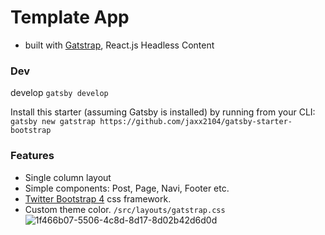 # Template App
- built with [Gatstrap](https://github.com/jaxx2104/gatsby-starter-bootstrap), React.js Headless Content

### Dev

develop
`gatsby develop`

Install this starter (assuming Gatsby is installed) by running from your CLI:
`gatsby new gatstrap https://github.com/jaxx2104/gatsby-starter-bootstrap`

### Features
- Single column layout
- Simple components: Post, Page, Navi, Footer etc.
- [Twitter Bootstrap 4](https://github.com/twbs/bootstrap) css framework.
- Custom theme color. `/src/layouts/gatstrap.css`
![1f466b07-5506-4c8d-8d17-8d02b42d6d0d](https://user-images.githubusercontent.com/2681007/43086458-5092d0be-8ed8-11e8-8125-8b336fdd3b43.gif)